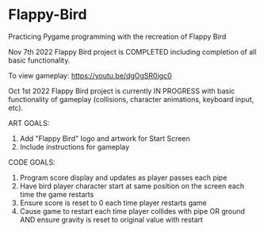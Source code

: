 # Flappy-Bird
Practicing Pygame programming with the recreation of Flappy Bird

Nov 7th 2022
Flappy Bird project is COMPLETED including completion of all basic functionality.

To view gameplay: https://youtu.be/dgOgSR0igc0


Oct 1st 2022
Flappy Bird project is currently IN PROGRESS with basic functionality of gameplay (collisions, character animations, keyboard input, etc). 

ART GOALS:
1) Add "Flappy Bird" logo and artwork for Start Screen
2) Include instructions for gameplay

CODE GOALS:
1) Program score display and updates as player passes each pipe
2) Have bird player character start at same position on the screen each time the game restarts
3) Ensure score is reset to 0 each time player restarts game
4) Cause game to restart each time player collides with pipe OR ground AND ensure gravity is reset to original value with restart
